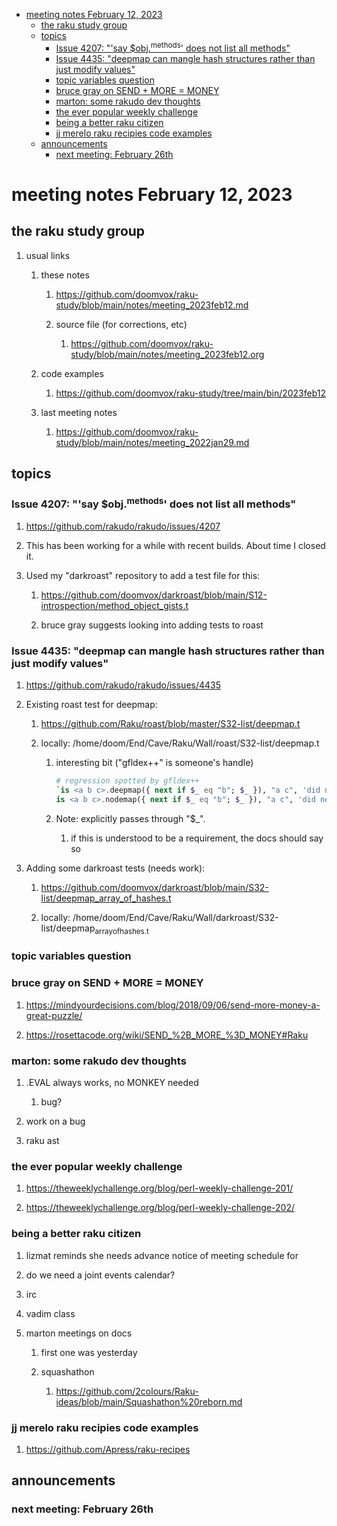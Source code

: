 - [meeting notes February 12, 2023](#org8a7aafe)
  - [the raku study group](#org98bf949)
  - [topics](#org3f1f2f1)
    - [Issue 4207: "'say $obj.<sup>methods</sup>' does not list all methods"](#org2528505)
    - [Issue 4435: "deepmap can mangle hash structures rather than just modify values"](#orgb5413d2)
    - [topic variables question](#org45e4738)
    - [bruce gray on SEND + MORE = MONEY](#orgd539cc6)
    - [marton: some rakudo dev thoughts](#orgc920af6)
    - [the ever popular weekly challenge](#org0888cb8)
    - [being a better raku citizen](#org2bb5bc9)
    - [jj merelo raku recipies code examples](#org17c43bf)
  - [announcements](#org66bb9cb)
    - [next meeting: February 26th](#org5a0c682)


<a id="org8a7aafe"></a>

# meeting notes February 12, 2023


<a id="org98bf949"></a>

## the raku study group

1.  usual links

    1.  these notes
    
        1.  <https://github.com/doomvox/raku-study/blob/main/notes/meeting_2023feb12.md>
        
        2.  source file (for corrections, etc)
        
            1.  <https://github.com/doomvox/raku-study/blob/main/notes/meeting_2023feb12.org>
    
    2.  code examples
    
        1.  <https://github.com/doomvox/raku-study/tree/main/bin/2023feb12>
    
    3.  last meeting notes
    
        1.  <https://github.com/doomvox/raku-study/blob/main/notes/meeting_2022jan29.md>


<a id="org3f1f2f1"></a>

## topics


<a id="org2528505"></a>

### Issue 4207: "'say $obj.<sup>methods</sup>' does not list all methods"

1.  <https://github.com/rakudo/rakudo/issues/4207>

2.  This has been working for a while with recent builds.  About time I closed it.

3.  Used my "darkroast" repository to add a test file for this:

    1.  <https://github.com/doomvox/darkroast/blob/main/S12-introspection/method_object_gists.t>
    
    2.  bruce gray suggests looking into adding tests to roast


<a id="orgb5413d2"></a>

### Issue 4435: "deepmap can mangle hash structures rather than just modify values"

1.  <https://github.com/rakudo/rakudo/issues/4435>

2.  Existing roast test for deepmap:

    1.  <https://github.com/Raku/roast/blob/master/S32-list/deepmap.t>
    
    2.  locally: /home/doom/End/Cave/Raku/Wall/roast/S32-list/deepmap.t
    
        1.  interesting bit ("gfldex++" is someone's handle)
        
            ```raku
            # regression spotted by gfldex++
            `is <a b c>.deepmap({ next if $_ eq "b"; $_ }), "a c", 'did next work';
            is <a b c>.nodemap({ next if $_ eq "b"; $_ }), "a c", 'did next work';
            ```
        
        2.  Note: explicitly passes through "$\_".
        
            1.  if this is understood to be a requirement, the docs should say so

3.  Adding some darkroast tests (needs work):

    1.  <https://github.com/doomvox/darkroast/blob/main/S32-list/deepmap_array_of_hashes.t>
    
    2.  locally: /home/doom/End/Cave/Raku/Wall/darkroast/S32-list/deepmap<sub>array</sub><sub>of</sub><sub>hashes.t</sub>


<a id="org45e4738"></a>

### topic variables question


<a id="orgd539cc6"></a>

### bruce gray on SEND + MORE = MONEY

1.  <https://mindyourdecisions.com/blog/2018/09/06/send-more-money-a-great-puzzle/>

2.  <https://rosettacode.org/wiki/SEND_%2B_MORE_%3D_MONEY#Raku>


<a id="orgc920af6"></a>

### marton: some rakudo dev thoughts

1.  .EVAL always works, no MONKEY needed

    1.  bug?

2.  work on a bug

3.  raku ast


<a id="org0888cb8"></a>

### the ever popular weekly challenge

1.  <https://theweeklychallenge.org/blog/perl-weekly-challenge-201/>

2.  <https://theweeklychallenge.org/blog/perl-weekly-challenge-202/>


<a id="org2bb5bc9"></a>

### being a better raku citizen

1.  lizmat reminds she needs advance notice of meeting schedule for

2.  do we need a joint events calendar?

3.  irc

4.  vadim class

5.  marton meetings on docs

    1.  first one was yesterday
    
    2.  squashathon
    
        1.  <https://github.com/2colours/Raku-ideas/blob/main/Squashathon%20reborn.md>


<a id="org17c43bf"></a>

### jj merelo raku recipies code examples

1.  <https://github.com/Apress/raku-recipes>


<a id="org66bb9cb"></a>

## announcements


<a id="org5a0c682"></a>

### next meeting: February 26th
